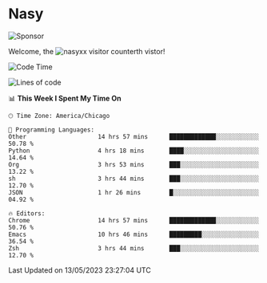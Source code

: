 # Nasy

<!--
<p align="center">
<img height="200" src="https://github-readme-stats.vercel.app/api?username=nasyxx&count_private=true&show_icons=true&theme=dracula&include_all_commits=true"/>
<img height="200" src="https://github-readme-stats.vercel.app/api/top-langs/?username=nasyxx&theme=dracula&hide=html,jupyter+notebook&count_private=true&show_icons=true"/>
</p>

  
----------------
-->

![Sponsor](https://img.shields.io/static/v1.svg?label=Sponsor&message=%E2%9D%A4&logo=GitHub&style=flat&color=pink)
 
Welcome, the ![nasyxx visitor counter](https://count.getloli.com/get/@nasyxx?theme=rule34)th vistor!
 
<!--START_SECTION:waka-->
![Code Time](http://img.shields.io/badge/Code%20Time-3%2C515%20hrs%2050%20mins-blue)

![Lines of code](https://img.shields.io/badge/From%20Hello%20World%20I%27ve%20Written-6.2%20million%20lines%20of%20code-blue)

📊 **This Week I Spent My Time On** 

```text
🕑︎ Time Zone: America/Chicago

💬 Programming Languages: 
Other                    14 hrs 57 mins      █████████████░░░░░░░░░░░░   50.78 % 
Python                   4 hrs 18 mins       ████░░░░░░░░░░░░░░░░░░░░░   14.64 % 
Org                      3 hrs 53 mins       ███░░░░░░░░░░░░░░░░░░░░░░   13.22 % 
sh                       3 hrs 44 mins       ███░░░░░░░░░░░░░░░░░░░░░░   12.70 % 
JSON                     1 hr 26 mins        █░░░░░░░░░░░░░░░░░░░░░░░░   04.92 % 

🔥 Editors: 
Chrome                   14 hrs 57 mins      █████████████░░░░░░░░░░░░   50.76 % 
Emacs                    10 hrs 46 mins      █████████░░░░░░░░░░░░░░░░   36.54 % 
Zsh                      3 hrs 44 mins       ███░░░░░░░░░░░░░░░░░░░░░░   12.70 % 
```


 Last Updated on 13/05/2023 23:27:04 UTC
<!--END_SECTION:waka-->

<!-- ![visitors](https://visitor-badge.laobi.icu/badge?page_id=nasyxx.nasyxx) -->
